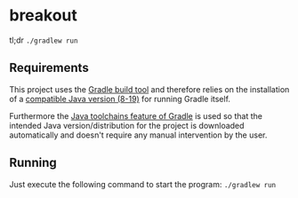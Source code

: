 # breakout

tl;dr `./gradlew run`

## Requirements
This project uses the [Gradle build tool](https://gradle.org/) and therefore relies on the installation of a [compatible Java version (8-19)](https://docs.gradle.org/current/userguide/compatibility.html#compatibility) for running Gradle itself.

Furthermore the [Java toolchains feature of Gradle](https://docs.gradle.org/current/userguide/toolchains.html) is used so that the intended Java version/distribution for the project is downloaded automatically and doesn't require any manual intervention by the user.

## Running
Just execute the following command to start the program: `./gradlew run`

